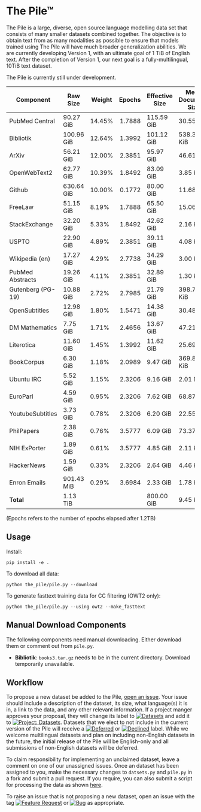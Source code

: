 # The Pile™

The Pile is a large, diverse, open source language modelling data set that consists of many smaller datasets combined together. The objective is to obtain text from as many modalities as possible to ensure that models trained using The Pile will have much broader generalization abilities. We are currently developing Version 1, with an ultimate goal of 1 TiB of English text. After the completion of Version 1, our next goal is a fully-multilingual, 10TiB text dataset.

The Pile is currently still under development.


|    Component    | Raw Size |Weight|Epochs|Effective Size|Mean Document Size|
|-----------------|----------|------|-----:|--------------|------------------|
|PubMed Central   |90.27 GiB |14.45%|1.7888|115.59 GiB    |30.55 KiB         |
|Bibliotik        |100.96 GiB|12.64%|1.3992|101.12 GiB    |538.36 KiB        |
|ArXiv            |56.21 GiB |12.00%|2.3851|95.97 GiB     |46.61 KiB         |
|OpenWebText2     |62.77 GiB |10.39%|1.8492|83.09 GiB     |3.85 KiB          |
|Github           |630.64 GiB|10.00%|0.1772|80.00 GiB     |11.68 KiB         |
|FreeLaw          |51.15 GiB |8.19% |1.7888|65.50 GiB     |15.06 KiB         |
|StackExchange    |32.20 GiB |5.33% |1.8492|42.62 GiB     |2.16 KiB          |
|USPTO            |22.90 GiB |4.89% |2.3851|39.11 GiB     |4.08 KiB          |
|Wikipedia (en)   |17.27 GiB |4.29% |2.7738|34.29 GiB     |3.00 KiB          |
|PubMed Abstracts |19.26 GiB |4.11% |2.3851|32.89 GiB     |1.30 KiB          |
|Gutenberg (PG-19)|10.88 GiB |2.72% |2.7985|21.79 GiB     |398.73 KiB        |
|OpenSubtitles    |12.98 GiB |1.80% |1.5471|14.38 GiB     |30.48 KiB         |
|DM Mathematics   |7.75 GiB  |1.71% |2.4656|13.67 GiB     |47.21 MiB         |
|Literotica       |11.60 GiB |1.45% |1.3992|11.62 GiB     |25.69 KiB         |
|BookCorpus       |6.30 GiB  |1.18% |2.0989|9.47 GiB      |369.87 KiB        |
|Ubuntu IRC       |5.52 GiB  |1.15% |2.3206|9.16 GiB      |2.01 MiB          |
|EuroParl         |4.59 GiB  |0.95% |2.3206|7.62 GiB      |68.87 KiB         |
|YoutubeSubtitles |3.73 GiB  |0.78% |2.3206|6.20 GiB      |22.55 KiB         |
|PhilPapers       |2.38 GiB  |0.76% |3.5777|6.09 GiB      |73.37 KiB         |
|NIH ExPorter     |1.89 GiB  |0.61% |3.5777|4.85 GiB      |2.11 KiB          |
|HackerNews       |1.59 GiB  |0.33% |2.3206|2.64 GiB      |4.46 KiB          |
|Enron Emails     |901.43 MiB|0.29% |3.6984|2.33 GiB      |1.78 KiB          |
|**Total**        |1.13 TiB  |      |      |800.00 GiB    |9.45 KiB          |




(Epochs refers to the number of epochs elapsed after 1.2TB)


## Usage


Install:

```
pip install -e .
```

To download all data:
```
python the_pile/pile.py --download
```

To generate fasttext training data for CC filtering (OWT2 only):
```
python the_pile/pile.py --using owt2 --make_fasttext 
```

## Manual Download Components

The following components need manual downloading. Either download them or comment out from `pile.py`. 

 - **Bibliotik**: `books3.tar.gz` needs to be in the current directory. Download temporarily unavailable.

## Workflow

To propose a new dataset be added to the Pile, [open an issue](https://github.com/EleutherAI/The-Pile/issues/new). Your issue should include a description of the dataset, its size, what language(s) it is in, a link to the data, and any other relevant information. If a project manger approves your proposal, they will change its label to [![Datasets](https://img.shields.io/github/labels/EleutherAI/The-Pile/Dataset)](https://github.com/EleutherAI/The-Pile/labels/Dataset) and add it to [![Project: Datasets](https://img.shields.io/badge/Project-Datasets-lightgrey)](https://github.com/EleutherAI/The-Pile/projects/2). Datasets that we elect to not include in the current version of the Pile will receive a [![Deferred](https://img.shields.io/github/labels/EleutherAI/The-Pile/Deferred%20to%20v2)](https://github.com/EleutherAI/The-Pile/labels/Deferred%20to%20v2) or [![Declined](https://img.shields.io/github/labels/EleutherAI/The-Pile/Declined)](https://github.com/EleutherAI/The-Pile/labels/Declined) label. While we welcome multilingual  datasets and plan on including non-English datasets in the future, the initial release of the Pile will be English-only and all submissions of non-English datasets will be deferred.

To claim responsibility for implementing an unclaimed dataset, leave a comment on one of our unassigned issues. Once an dataset has been assigned to you, make the necessary changes to `datsets.py` and `pile.py` in a fork and submit a pull request. If you require, you can also submit a script for processing the data as shown [here](https://github.com/EleutherAI/pile_enron_emails).

To raise an issue that is not proposing a new dataset, open an issue with the tag [![Feature Request](https://img.shields.io/github/labels/EleutherAI/The-Pile/Feature%20Request)](https://github.com/EleutherAI/The-Pile/labels/Feature%20Request) or [![Bug](https://img.shields.io/github/labels/EleutherAI/The-Pile/Bug)](https://github.com/EleutherAI/The-Pile/labels/Bug) as appropriate.

